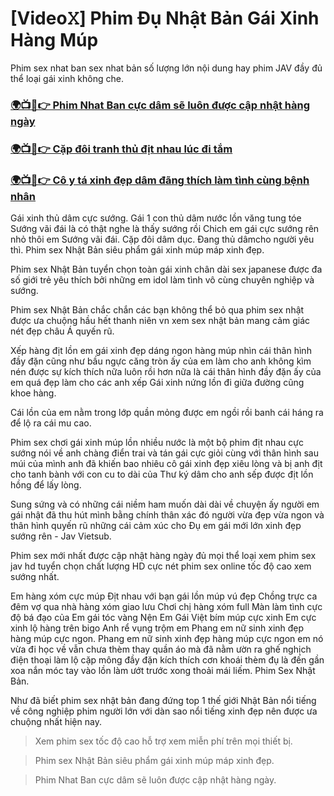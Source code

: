 # [Video𝚇] Phim Đụ Nhật Bản Gái Xinh Hàng Múp

Phim sex nhat ban sex nhat bản số lượng lớn nội dung hay phim JAV đầy đủ thể loại gái xinh không che.

### [🌍📺📱👉 Phim Nhat Ban cực dâm sẽ luôn được cập nhật hàng ngày]()
### [🌍📺📱👉 Сặp đôi tranh thủ địt nhau lúc đi tắm]()
### [🌍📺📱👉 Cô y tá xinh đẹp dâm đãng thích làm tình cùng bệnh nhân]()

Gái xinh thủ dâm cực sướng. Gái 1 con thủ dâm nước lồn văng tung tóe Sướng vãi đái là có thật nghe là thấy sướng rồi Chich em gái cực sướng rên nhỏ thôi em Sướng vãi đái. Cặp đôi dâm dục. Đang thủ dâmcho người yêu thì. Phim sex Nhật Bản siêu phẩm gái xinh múp máp xinh đẹp.

Phim sex Nhật Bản tuyển chọn toàn gái xinh chân dài sex japanese được đa số giới trẻ yêu thích bởi những em idol làm tình vô cùng chuyên nghiệp và sướng.

Phim sex Nhật Bản chắc chắn các bạn không thể bỏ qua phim sex nhật được ưa chuộng hầu hết thanh niên vn xem sex nhật bản mang cảm giác nét đẹp châu Á quyến rũ.

Xếp hàng địt lồn em gái xinh đẹp dáng ngon hàng múp nhìn cái thân hình đầy đặn cũng như bầu ngực căng tròn ấy của em làm cho anh không kìm nén được sự kích thích nữa luôn rồi hơn nữa là cái thân hình đầy đặn ấy của em quá đẹp làm cho các anh xếp Gái xinh nứng lồn đi giữa đường cũng khoe hàng.

Cái lồn của em nằm trong lớp quần mỏng được em ngồi rồi banh cái háng ra để lộ ra cái mu cao.

Phim sex chơi gái xinh múp lồn nhiều nước là một bộ phim địt nhau cực sướng nói về anh chàng điển trai và tán gái cực giỏi cùng với thân hình sau múi của mình anh đã khiến bao nhiêu cô gái xinh đẹp xiêu lòng và bị anh địt cho tanh bành với con cu to dài của Thư ký dâm cho anh sếp được địt lồn hồng để lấy lòng.

Sung sứng và có những cái niềm ham muốn dài dài về chuyện ấy người em gái nhật đã thu hút mình bằng chính thân xác đó người vừa đẹp vừa ngon và thân hình quyến rũ những cái cảm xúc cho Đụ em gái mới lớn xinh đẹp sướng rên - Jav Vietsub.

Phim sex mới nhất được cập nhật hàng ngày đủ mọi thể loại xem phim sex jav hd tuyển chọn chất lượng HD cực nét phim sex online tốc độ cao xem sướng nhất.

Em hàng xóm cực múp Địt nhau với bạn gái lồn múp vú đẹp Chồng trực ca đêm vợ qua nhà hàng xóm giao lưu Chơi chị hàng xóm full Màn làm tình cực độ bá đạo của Em gái tóc vàng Nện Em Gái Việt bím múp cực xinh Em cực xinh lộ hàng trên bigo Anh rể vụng trộm em Phang em nữ sinh xinh đẹp hàng múp cực ngon. Phang em nữ sinh xinh đẹp hàng múp cực ngon em nó vừa đi học về vẫn chưa thèm thay quần áo mà đã nằm ườn ra ghế nghịch điện thoại làm lộ cặp mông đầy đặn kích thích cơn khoái thèm đụ là đến gần xoa nắn móc tay vào lồn làm ướt trước xong thoải mái liếm. Phim Sex Nhật Bản.

Như đã biết phim sex nhật bản đang đứng top 1 thế giới Nhật Bản nổi tiếng về công nghiệp phim người lớn với dàn sao nổi tiếng xinh đẹp nên được ưa chuộng nhất hiện nay.

> Xem phim sex tốc độ cao hỗ trợ xem miễn phí trên mọi thiết bị.

> Phim sex Nhật Bản siêu phẩm gái xinh múp máp xinh đẹp.

> Phim Nhat Ban cực dâm sẽ luôn được cập nhật hàng ngày.
